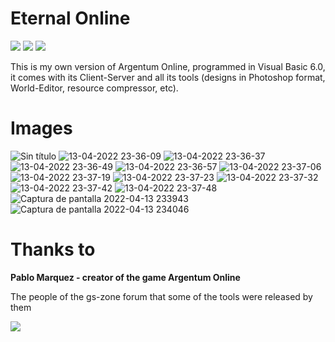 # Eternal Online
<a target="_blank"><img src="https://img.shields.io/badge/Build%20for-Windows-43ca1f.svg"></img></a>
<a target="_blank"><img src="https://img.shields.io/badge/Made%20in-Visual%20Basic%206.0-0078D4.svg"></img></a>
<a target="_blank"><img src="https://img.shields.io/badge/License-GNU%20General%20Public%20License%20v3.0-e98227.svg"></img></a>

This is my own version of Argentum Online, programmed in Visual Basic 6.0, it comes with its Client-Server and all its tools (designs in Photoshop format, World-Editor, resource compressor, etc).

# Images

![Sin título](https://user-images.githubusercontent.com/82490615/163302329-5d34da4c-bd9f-47b7-a2ef-2b006ee7d9e3.gif)
![13-04-2022 23-36-09](https://user-images.githubusercontent.com/82490615/163302912-ce263dde-954b-4d9f-90e9-699c1fcd203f.jpg)
![13-04-2022 23-36-37](https://user-images.githubusercontent.com/82490615/163302913-b76d0426-4c3d-4134-9c85-65cc39a4180f.jpg)
![13-04-2022 23-36-49](https://user-images.githubusercontent.com/82490615/163302914-e0999fa3-d0d7-4392-8aa7-229e5f38611e.jpg)
![13-04-2022 23-36-57](https://user-images.githubusercontent.com/82490615/163302916-21b0ff26-d412-4710-9e0b-20ac368774fa.jpg)
![13-04-2022 23-37-06](https://user-images.githubusercontent.com/82490615/163302917-ce34316e-35bb-448a-8193-db3bd9e34234.jpg)
![13-04-2022 23-37-19](https://user-images.githubusercontent.com/82490615/163302919-c656b1c7-c869-4d44-a8a2-3f54efdc2e20.jpg)
![13-04-2022 23-37-23](https://user-images.githubusercontent.com/82490615/163302920-fcbac881-f32a-4402-844e-cad837cd34bd.jpg)
![13-04-2022 23-37-32](https://user-images.githubusercontent.com/82490615/163302923-82153911-4465-431d-9e60-9385775159c6.jpg)
![13-04-2022 23-37-42](https://user-images.githubusercontent.com/82490615/163302924-350815e1-8236-433c-8c2f-5f22d2be2f51.jpg)
![13-04-2022 23-37-48](https://user-images.githubusercontent.com/82490615/163302925-9ca71cb8-2128-45c7-af93-2f5f0a676fd4.jpg)
![Captura de pantalla 2022-04-13 233943](https://user-images.githubusercontent.com/82490615/163303132-11d5fd41-1996-4d86-99c4-3b31847f7583.png)
![Captura de pantalla 2022-04-13 234046](https://user-images.githubusercontent.com/82490615/163303180-77967d39-7bfc-47aa-93fc-772eeb202e34.png)



# Thanks to
<b>Pablo Marquez - creator of the game Argentum Online</b>

The people of the gs-zone forum that some of the tools were released by them

<a target="_blank" href="https://www.gs-zone.org/"><img src="https://www.gs-zone.org/styles/default/gszone/logo.png"></img></a>
